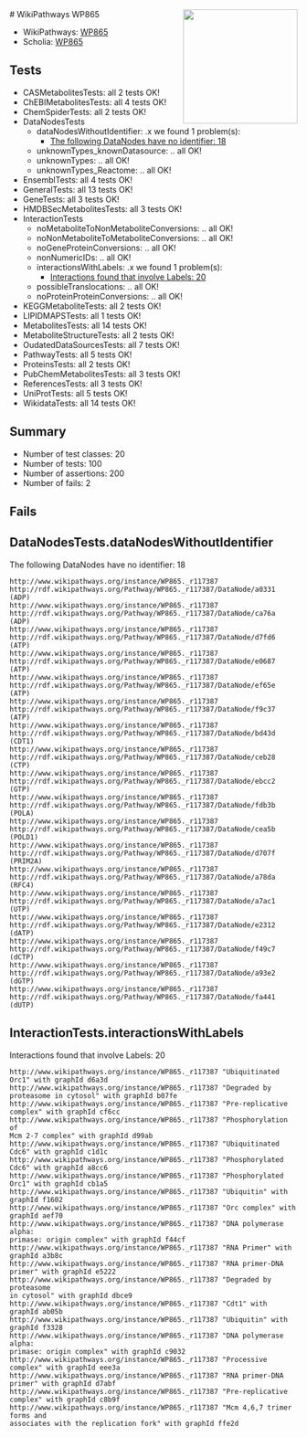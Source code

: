 <img style="float: right; width: 200px" src="https://upload.wikimedia.org/wikipedia/commons/thumb/8/83/Wplogo_with_text_500.png/640px-Wplogo_with_text_500.png" />
# WikiPathways WP865

* WikiPathways: [WP865](https://identifiers.org/wikipathways:WP865)
* Scholia: [WP865](https://scholia.toolforge.org/wikipathways/WP865)
## Tests
* CASMetabolitesTests: all 2 tests OK!
* ChEBIMetabolitesTests: all 4 tests OK!
* ChemSpiderTests: all 2 tests OK!
* DataNodesTests
    * dataNodesWithoutIdentifier: .x we found 1 problem(s):
        * [The following DataNodes have no identifier: 18](#8792c498)
    * unknownTypes_knownDatasource: .. all OK!
    * unknownTypes: .. all OK!
    * unknownTypes_Reactome: .. all OK!
* EnsemblTests: all 4 tests OK!
* GeneralTests: all 13 tests OK!
* GeneTests: all 3 tests OK!
* HMDBSecMetabolitesTests: all 3 tests OK!
* InteractionTests
    * noMetaboliteToNonMetaboliteConversions: .. all OK!
    * noNonMetaboliteToMetaboliteConversions: .. all OK!
    * noGeneProteinConversions: .. all OK!
    * nonNumericIDs: .. all OK!
    * interactionsWithLabels: .x we found 1 problem(s):
        * [Interactions found that involve Labels: 20](#fe97a8d7)
    * possibleTranslocations: .. all OK!
    * noProteinProteinConversions: .. all OK!
* KEGGMetaboliteTests: all 2 tests OK!
* LIPIDMAPSTests: all 1 tests OK!
* MetabolitesTests: all 14 tests OK!
* MetaboliteStructureTests: all 2 tests OK!
* OudatedDataSourcesTests: all 7 tests OK!
* PathwayTests: all 5 tests OK!
* ProteinsTests: all 2 tests OK!
* PubChemMetabolitesTests: all 3 tests OK!
* ReferencesTests: all 3 tests OK!
* UniProtTests: all 5 tests OK!
* WikidataTests: all 14 tests OK!


## Summary

* Number of test classes: 20
* Number of tests: 100
* Number of assertions: 200
* Number of fails: 2

## Fails

<a name="8792c498" />

## DataNodesTests.dataNodesWithoutIdentifier

The following DataNodes have no identifier: 18
```
http://www.wikipathways.org/instance/WP865._r117387 http://rdf.wikipathways.org/Pathway/WP865._r117387/DataNode/a0331 (ADP)
http://www.wikipathways.org/instance/WP865._r117387 http://rdf.wikipathways.org/Pathway/WP865._r117387/DataNode/ca76a (ADP)
http://www.wikipathways.org/instance/WP865._r117387 http://rdf.wikipathways.org/Pathway/WP865._r117387/DataNode/d7fd6 (ATP)
http://www.wikipathways.org/instance/WP865._r117387 http://rdf.wikipathways.org/Pathway/WP865._r117387/DataNode/e0687 (ATP)
http://www.wikipathways.org/instance/WP865._r117387 http://rdf.wikipathways.org/Pathway/WP865._r117387/DataNode/ef65e (ATP)
http://www.wikipathways.org/instance/WP865._r117387 http://rdf.wikipathways.org/Pathway/WP865._r117387/DataNode/f9c37 (ATP)
http://www.wikipathways.org/instance/WP865._r117387 http://rdf.wikipathways.org/Pathway/WP865._r117387/DataNode/bd43d (CDT1)
http://www.wikipathways.org/instance/WP865._r117387 http://rdf.wikipathways.org/Pathway/WP865._r117387/DataNode/ceb28 (CTP)
http://www.wikipathways.org/instance/WP865._r117387 http://rdf.wikipathways.org/Pathway/WP865._r117387/DataNode/ebcc2 (GTP)
http://www.wikipathways.org/instance/WP865._r117387 http://rdf.wikipathways.org/Pathway/WP865._r117387/DataNode/fdb3b (POLA)
http://www.wikipathways.org/instance/WP865._r117387 http://rdf.wikipathways.org/Pathway/WP865._r117387/DataNode/cea5b (POLD1)
http://www.wikipathways.org/instance/WP865._r117387 http://rdf.wikipathways.org/Pathway/WP865._r117387/DataNode/d707f (PRIM2A)
http://www.wikipathways.org/instance/WP865._r117387 http://rdf.wikipathways.org/Pathway/WP865._r117387/DataNode/a78da (RFC4)
http://www.wikipathways.org/instance/WP865._r117387 http://rdf.wikipathways.org/Pathway/WP865._r117387/DataNode/a7ac1 (UTP)
http://www.wikipathways.org/instance/WP865._r117387 http://rdf.wikipathways.org/Pathway/WP865._r117387/DataNode/e2312 (dATP)
http://www.wikipathways.org/instance/WP865._r117387 http://rdf.wikipathways.org/Pathway/WP865._r117387/DataNode/f49c7 (dCTP)
http://www.wikipathways.org/instance/WP865._r117387 http://rdf.wikipathways.org/Pathway/WP865._r117387/DataNode/a93e2 (dGTP)
http://www.wikipathways.org/instance/WP865._r117387 http://rdf.wikipathways.org/Pathway/WP865._r117387/DataNode/fa441 (dUTP)
```

<a name="fe97a8d7" />

## InteractionTests.interactionsWithLabels

Interactions found that involve Labels: 20
```
http://www.wikipathways.org/instance/WP865._r117387 "Ubiquitinated Orc1" with graphId d6a3d
http://www.wikipathways.org/instance/WP865._r117387 "Degraded by proteasome in cytosol" with graphId b07fe
http://www.wikipathways.org/instance/WP865._r117387 "Pre-replicative complex" with graphId cf6cc
http://www.wikipathways.org/instance/WP865._r117387 "Phosphorylation of
Mcm 2-7 complex" with graphId d99ab
http://www.wikipathways.org/instance/WP865._r117387 "Ubiquitinated Cdc6" with graphId c1d1c
http://www.wikipathways.org/instance/WP865._r117387 "Phosphorylated Cdc6" with graphId a8cc6
http://www.wikipathways.org/instance/WP865._r117387 "Phosphorylated Orc1" with graphId cb1a5
http://www.wikipathways.org/instance/WP865._r117387 "Ubiquitin" with graphId f1602
http://www.wikipathways.org/instance/WP865._r117387 "Orc complex" with graphId aef70
http://www.wikipathways.org/instance/WP865._r117387 "DNA polymerase alpha:
primase: origin complex" with graphId f44cf
http://www.wikipathways.org/instance/WP865._r117387 "RNA Primer" with graphId a3b8c
http://www.wikipathways.org/instance/WP865._r117387 "RNA primer-DNA primer" with graphId e5222
http://www.wikipathways.org/instance/WP865._r117387 "Degraded by
proteasome
in cytosol" with graphId dbce9
http://www.wikipathways.org/instance/WP865._r117387 "Cdt1" with graphId ab05b
http://www.wikipathways.org/instance/WP865._r117387 "Ubiquitin" with graphId f3328
http://www.wikipathways.org/instance/WP865._r117387 "DNA polymerase alpha:
primase: origin complex" with graphId c9032
http://www.wikipathways.org/instance/WP865._r117387 "Processive complex" with graphId eee3a
http://www.wikipathways.org/instance/WP865._r117387 "RNA primer-DNA primer" with graphId d7abf
http://www.wikipathways.org/instance/WP865._r117387 "Pre-replicative complex" with graphId c8b9f
http://www.wikipathways.org/instance/WP865._r117387 "Mcm 4,6,7 trimer forms and
associates with the replication fork" with graphId ffe2d
```

